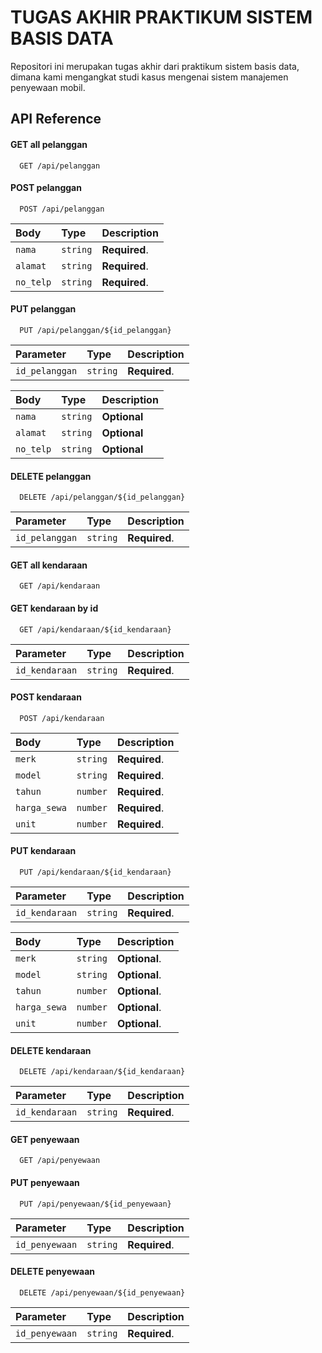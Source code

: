 
# TUGAS AKHIR PRAKTIKUM SISTEM BASIS DATA

Repositori ini merupakan tugas akhir dari praktikum sistem basis data, dimana kami mengangkat studi kasus mengenai sistem manajemen penyewaan mobil.


## API Reference

#### GET all pelanggan

```http
  GET /api/pelanggan
```

#### POST pelanggan

```http
  POST /api/pelanggan
```

| Body | Type     | Description                       |
| :-------- | :------- | :-------------------------------- |
| `nama`      | `string` | **Required**. |
| `alamat`      | `string` | **Required**. |
| `no_telp`      | `string` | **Required**. |

#### PUT pelanggan

```http
  PUT /api/pelanggan/${id_pelanggan}
```

| Parameter | Type     | Description                       |
| :-------- | :------- | :-------------------------------- |
| `id_pelanggan`      | `string` | **Required**. |

| Body | Type     | Description                       |
| :-------- | :------- | :-------------------------------- |
| `nama`      | `string` | **Optional** |
| `alamat`      | `string` | **Optional** |
| `no_telp`      | `string` | **Optional** |


#### DELETE pelanggan

```http
  DELETE /api/pelanggan/${id_pelanggan}
```

| Parameter | Type     | Description                       |
| :-------- | :------- | :-------------------------------- |
| `id_pelanggan`      | `string` | **Required**. |


#### GET all kendaraan

```http
  GET /api/kendaraan
```

#### GET kendaraan by id

```http
  GET /api/kendaraan/${id_kendaraan}
```

| Parameter | Type     | Description                       |
| :-------- | :------- | :-------------------------------- |
| `id_kendaraan`      | `string` | **Required**. |

#### POST kendaraan

```http
  POST /api/kendaraan
```

| Body | Type     | Description                       |
| :-------- | :------- | :-------------------------------- |
| `merk`      | `string` | **Required**. |
| `model`      | `string` | **Required**. |
| `tahun`      | `number` | **Required**. |
| `harga_sewa`      | `number` | **Required**. |
| `unit`      | `number` | **Required**. |

#### PUT kendaraan

```http
  PUT /api/kendaraan/${id_kendaraan}
```

| Parameter | Type     | Description                       |
| :-------- | :------- | :-------------------------------- |
| `id_kendaraan`      | `string` | **Required**. |

| Body | Type     | Description                       |
| :-------- | :------- | :-------------------------------- |
| `merk`      | `string` | **Optional**. |
| `model`      | `string` | **Optional**. |
| `tahun`      | `number` | **Optional**. |
| `harga_sewa`      | `number` | **Optional**. |
| `unit`      | `number` | **Optional**. |

#### DELETE kendaraan

```http
  DELETE /api/kendaraan/${id_kendaraan}
```

| Parameter | Type     | Description                       |
| :-------- | :------- | :-------------------------------- |
| `id_kendaraan`      | `string` | **Required**. |

#### GET penyewaan

```http
  GET /api/penyewaan
```

#### PUT penyewaan

```http
  PUT /api/penyewaan/${id_penyewaan}
```

| Parameter | Type     | Description                       |
| :-------- | :------- | :-------------------------------- |
| `id_penyewaan`      | `string` | **Required**. |

#### DELETE penyewaan

```http
  DELETE /api/penyewaan/${id_penyewaan}
```

| Parameter | Type     | Description                       |
| :-------- | :------- | :-------------------------------- |
| `id_penyewaan`      | `string` | **Required**. |
